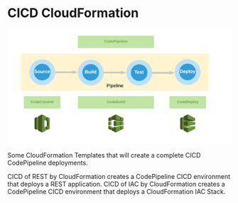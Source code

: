 # CICD CloudFormation

![Alt text](aws_codepipeline.png?raw=true "AWS CodePipeline CICD")

Some CloudFormation Templates that will create a complete CICD CodePipeline deployments.

CICD of REST by CloudFormation creates a CodePipeline CICD environment that deploys a REST application.
CICD of IAC by CloudFormation creates a CodePipeline CICD environment that deploys a CloudFormation IAC Stack.
